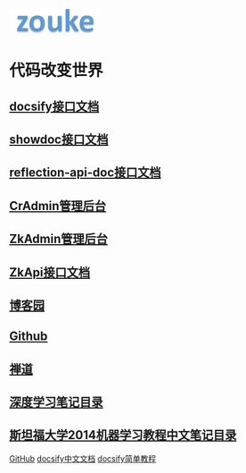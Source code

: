 ![logo](logo/zouke.png)

# 代码改变世界


## [docsify接口文档](http://122.152.219.178:5082/)

## [showdoc接口文档](http://122.152.219.178:6082/)

## [reflection-api-doc接口文档](http://122.152.219.178:9082/api/documents)

## [CrAdmin管理后台](http://122.152.219.178:7082/)

## [ZkAdmin管理后台](http://122.152.219.178:8082/)

## [ZkApi接口文档](http://122.152.219.178:9082/)

## [博客园](http://www.cnblogs.com/zouke1220/)

## [Github](https://github.com/zouke)

## [禅道](http://122.152.219.178:9080/)

## [深度学习笔记目录](http://122.152.219.178:2082/)

## [斯坦福大学2014机器学习教程中文笔记目录](http://122.152.219.178:3082/)

[GitHub](https://github.com/docsifyjs/docsify/)
[docsify中文文档](https://docsify.js.org/#/zh-cn/)
[docsify简单教程](https://www.cnblogs.com/CatFish/p/8251044.html)
